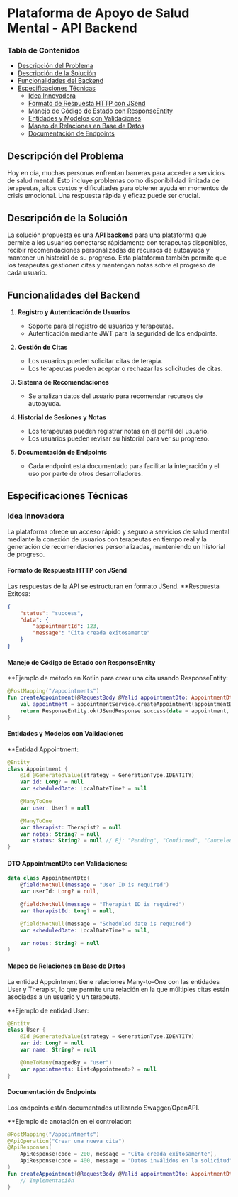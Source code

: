 # Plataforma de Apoyo de Salud Mental - API Backend

### Tabla de Contenidos
- [Descripción del Problema](#descripción-del-problema)
- [Descripción de la Solución](#descripción-de-la-solución)
- [Funcionalidades del Backend](#funcionalidades-del-backend)
- [Especificaciones Técnicas](#especificaciones-técnicas)
  - [Idea Innovadora](#idea-innovadora)
  - [Formato de Respuesta HTTP con JSend](#formato-de-respuesta-http-con-jsend)
  - [Manejo de Código de Estado con ResponseEntity](#manejo-de-código-de-estado-con-responseentity)
  - [Entidades y Modelos con Validaciones](#entidades-y-modelos-con-validaciones)
  - [Mapeo de Relaciones en Base de Datos](#mapeo-de-relaciones-en-base-de-datos)
  - [Documentación de Endpoints](#documentación-de-endpoints)

## Descripción del Problema

Hoy en día, muchas personas enfrentan barreras para acceder a servicios de salud mental. Esto incluye problemas como disponibilidad limitada de terapeutas, altos costos y dificultades para obtener ayuda en momentos de crisis emocional. Una respuesta rápida y eficaz puede ser crucial.

## Descripción de la Solución

La solución propuesta es una **API backend** para una plataforma que permite a los usuarios conectarse rápidamente con terapeutas disponibles, recibir recomendaciones personalizadas de recursos de autoayuda y mantener un historial de su progreso. Esta plataforma también permite que los terapeutas gestionen citas y mantengan notas sobre el progreso de cada usuario.

## Funcionalidades del Backend

1. **Registro y Autenticación de Usuarios**
   - Soporte para el registro de usuarios y terapeutas.
   - Autenticación mediante JWT para la seguridad de los endpoints.

2. **Gestión de Citas**
   - Los usuarios pueden solicitar citas de terapia.
   - Los terapeutas pueden aceptar o rechazar las solicitudes de citas.

3. **Sistema de Recomendaciones**
   - Se analizan datos del usuario para recomendar recursos de autoayuda.

4. **Historial de Sesiones y Notas**
   - Los terapeutas pueden registrar notas en el perfil del usuario.
   - Los usuarios pueden revisar su historial para ver su progreso.

5. **Documentación de Endpoints**
   - Cada endpoint está documentado para facilitar la integración y el uso por parte de otros desarrolladores.

## Especificaciones Técnicas

### Idea Innovadora

La plataforma ofrece un acceso rápido y seguro a servicios de salud mental mediante la conexión de usuarios con terapeutas en tiempo real y la generación de recomendaciones personalizadas, manteniendo un historial de progreso.
#### Formato de Respuesta HTTP con JSend
Las respuestas de la API se estructuran en formato JSend.
**Respuesta Exitosa:
```json
{
    "status": "success",
    "data": {
        "appointmentId": 123,
        "message": "Cita creada exitosamente"
    }
}

```
#### Manejo de Código de Estado con ResponseEntity
**Ejemplo de método en Kotlin para crear una cita usando ResponseEntity:
```Kotlin
@PostMapping("/appointments")
fun createAppointment(@RequestBody @Valid appointmentDto: AppointmentDto): ResponseEntity<JSendResponse> {
    val appointment = appointmentService.createAppointment(appointmentDto)
    return ResponseEntity.ok(JSendResponse.success(data = appointment, message = "Cita creada exitosamente"))
}

```
#### Entidades y Modelos con Validaciones
**Entidad Appointment:
```Kotlin
@Entity
class Appointment {
    @Id @GeneratedValue(strategy = GenerationType.IDENTITY)
    var id: Long? = null
    var scheduledDate: LocalDateTime? = null

    @ManyToOne
    var user: User? = null

    @ManyToOne
    var therapist: Therapist? = null
    var notes: String? = null
    var status: String? = null // Ej: "Pending", "Confirmed", "Canceled"
}

```

#### DTO AppointmentDto con Validaciones:
```Kotlin
data class AppointmentDto(
    @field:NotNull(message = "User ID is required")
    var userId: Long? = null,

    @field:NotNull(message = "Therapist ID is required")
    var therapistId: Long? = null,

    @field:NotNull(message = "Scheduled date is required")
    var scheduledDate: LocalDateTime? = null,

    var notes: String? = null
)


```
#### Mapeo de Relaciones en Base de Datos
La entidad Appointment tiene relaciones Many-to-One con las entidades User y Therapist, lo que permite una relación en la que múltiples citas están asociadas a un usuario y un terapeuta.

**Ejemplo de entidad User:
```Kotlin
@Entity
class User {
    @Id @GeneratedValue(strategy = GenerationType.IDENTITY)
    var id: Long? = null
    var name: String? = null

    @OneToMany(mappedBy = "user")
    var appointments: List<Appointment>? = null
}

```
#### Documentación de Endpoints
Los endpoints están documentados utilizando Swagger/OpenAPI.

**Ejemplo de anotación en el controlador:
```Kotlin
@PostMapping("/appointments")
@ApiOperation("Crear una nueva cita")
@ApiResponses(
    ApiResponse(code = 200, message = "Cita creada exitosamente"),
    ApiResponse(code = 400, message = "Datos inválidos en la solicitud")
)
fun createAppointment(@RequestBody @Valid appointmentDto: AppointmentDto): ResponseEntity<JSendResponse> {
    // Implementación
}

```

